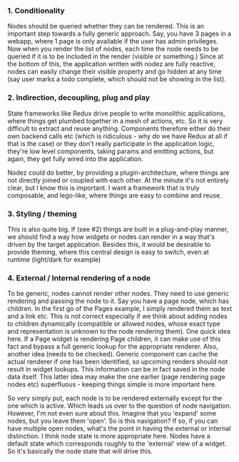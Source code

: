 ### 1. Conditionality
Nodes should be queried whether they can be rendered. This is an important step towards a fully generic approach. Say, you have 3 pages in a webapp, where 1 page is only available if the user has admin privileges. Now when you render the list of nodes, each time the node needs to be queried if it is to be included in the render (visible or something.) Since at the bottom of this, the application written with nodez are fully reactive, nodes can easily change their visible property and go hidden at any time (say user marks a todo complete, which should not be showing in the list).

### 2. Indirection, decoupling, plug and play
State frameworks like Redux drive people to write monolithic applications, where things get plumbed together in a mesh of actions, etc. So it is very difficult to extract and reuse anything. Components therefore either do their own backend calls etc (which is ridiculous - why do we have Redux at all if that is the case) or they don't really participate in the application logic, they're low level components, taking params and emitting actions, but again, they get fully wired into the application.

Nodez could do better, by providing a plugin-architecture, where things are not directly joined or coupled with each other. At the minute it's not entirely clear, but I know this is important. I want a framework that is truly composable, and lego-like, where things are easy to combine and reuse.

### 3. Styling / theming
This is also quite big. If (see #2) things are built in a plug-and-play manner, we should find a way how widgets or nodes can render in a way that's driven by the target application. Besides this, it would be desirable to provide theming, where this central design is easy to switch, even at runtime (light/dark for example)

### 4. External / Internal rendering of a node
To be generic, nodes cannot render other nodes. They need to use generic rendering and passing the node to it. Say you have a page node, which has children. In the first go of the Pages example, I simply rendered them as text and a link etc. This is not correct especially if we think about adding nodes to children dynamically (compatible or allowed nodes, whose exact type and representation is unknown to the node rendering them). One quick idea here. If a Page widget is rendering Page children, it can make use of this fact and bypass a full generic lookup for the appropriate renderer. Also, another idea (needs to be checked). Generic component can cache the actual renderer if one has been identified, so upcoming renders should not result in widget lookups. This information can be in fact saved in the node data itself. This latter idea may make the one earlier (page rendering page nodes etc) superfluous - keeping things simple is more important here.

So very simply put, each node is to be rendered externally except for the one which is active. Which leads us over to the question of node navigation. However, I'm not even sure about this. Imagine that you 'expand' some nodes, but you leave them 'open'. So is this navigation? If so, if you can have multiple open nodes, what's the point in having the external or internal distinction. I think node state is more appropriate here. Nodes have a default state which corresponds roughly to the 'external' view of a widget. So it's basically the node state that will drive this.